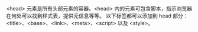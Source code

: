 \<head> 元素是所有头部元素的容器。\<head> 内的元素可包含脚本，指示浏览器在何处可以找到样式表，提供元信息等等。
以下标签都可以添加到 head 部分：
\<title>、\<base>、\<link>、\<meta>、\<script> 以及 \<style>。
